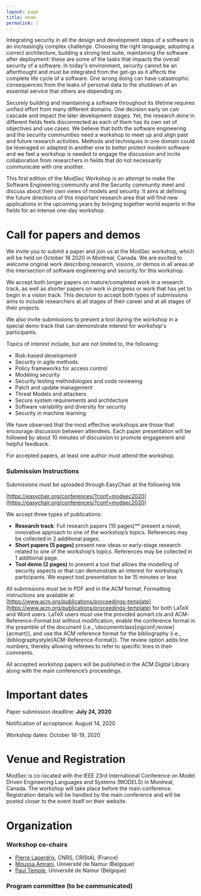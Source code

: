 ```yaml
---
layout: page
title: Home
permalink: /
---
```


Integrating security in all the design and development steps of a software is an increasingly complex challenge. 
Choosing the right language, adopting a correct architecture, building a strong test suite, maintaining the software 
after deployment: these are some of the tasks that impacts the overall security of a software. In today's environment, 
security cannot be an afterthought and must be integrated from the get-go as it affects the complete life cycle 
of a software. One wrong doing can have catastrophic consequences from the leaks of personal data to the shutdown of 
an essential service that others are depending on.

Securely building and maintaining a software throughout its lifetime requires unified effort from many different domains. 
One decision early on can cascade and impact the later development stages. Yet, the research done in different fields 
feels disconnected as each of them has its own set of objectives and use cases.
We believe that both the software engineering and the security communities need a workshop to meet up and align past and
future research activities.
Methods and techniques in one domain could be leveraged or adapted in another one to better protect modern software and 
we feel a workshop is needed to engage the discussion and incite collaboration from researchers in fields that do not 
necessarily communicate with one another.

This first edition of the ModSec Workshop is an attempt to make the Software Engineering community and the Security 
community meet and discuss about their own views of models and security. It aims at defining the future directions of 
this important research area that will find new applications in the upcoming years by bringing together world experts
 in the fields for an intense one-day workshop.

# Call for papers and demos
We invite you to submit a paper and join us at the ModSec workshop, which will be held on October 18 2020 in Montreal, 
Canada.
We are excited to welcome original work describing research, visions, or demos in all areas at the intersection 
of software engineering and security for this workshop.

We accept both longer papers on mature/completed work in a research track, as well as shorter papers on work in 
progress or work that has yet to begin in a vision track. This decision to accept both types of submissions aims to 
include researchers at all stages of their career and at all stages of their projects.  

We also invite submissions to present a tool during the workshop in a special demo track that can demonstrate interest for 
workshop's participants.


Topics of interest include, but are not limited to, the following:
- Risk-based development
- Security in agile methods
- Policy frameworks for access control
- Modeling security
- Security testing methodologies and code reviewing
- Patch and update management
- Threat Models and attackers
- Secure system requirements and architecture
- Software variability and diversity for security
- Security in machine learning

We have observed that the most effective workshops are those that encourage discussion between attendees. 
Each paper presentation will be followed by about 10 minutes of discussion to promote engagement and helpful feedback.

For accepted papers, at least one author must attend the workshop.



### Submission Instructions
Submissions must be uploaded through EasyChair at the following link 

[https://easychair.org/conferences/?conf=modsec2020](https://easychair.org/conferences/?conf=modsec2020)
 
We accept three types of publications:

- **Research track**: Full research papers (10 pages)** present a novel, innovative approach to one of the workshop’s topics. 
References may be collected in 2 additional pages.
- **Short papers (5 pages)** present new ideas or early-stage research related to one of the workshop’s topics. 
References may be collected in 1 additional page.
- **Tool demo (2 pages)** to present a tool that allows the modelling of security aspects or that can demonstrate an 
interest for workshop’s participants. We expect tool presentation to be 15 minutes or less

All submissions must be in PDF and in the ACM format. Formatting instructions are available at 
[https://www.acm.org/publications/proceedings-template](https://www.acm.org/publications/proceedings-template) for both 
LaTeX and Word users. LaTeX users must use the provided acmart.cls and ACM-Reference-Format.bst without modification, 
enable the conference format in the preamble of the document (i.e., \documentclass[sigconf,review]{acmart}), 
and use the ACM reference format for the bibliography (i.e., \bibliographystyle{ACM-Reference-Format}). 
The review option adds line numbers, thereby allowing referees to refer to specific lines in their comments.

All accepted workshop papers will be published in the ACM Digital Library along with the main conference’s proceedings.

# Important dates
Paper submission deadline:  **July 24, 2020**

Notification of acceptance: August 14, 2020

Workshop dates: October 18-19, 2020

# Venue and Registration
ModSec is co-located with the IEEE 23rd International Conference on Model Driven Engineering Languages and Systems
(MODELS) in Montreal, Canada. The workshop will take place before the main conference. Registration details will be 
handled by the main conference and will be posted closer to the event itself on their website.

# Organization
### Workshop co-chairs

- [Pierre Laperdrix](https://plaperdr.github.io/), CNRS, CRIStAL (France)
- [Moussa Amrani](https://directory.unamur.be/staff/mamrani), Université de Namur (Belgique)
- [Paul Temple](https://templep.github.io/), Université de Namur (Belgique)

### Program committee (to be communicated)